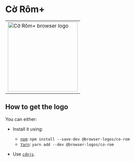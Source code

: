 Cờ Rôm+
=======

<table>
    <tr height=230>
        <td>
            <a href="https://github.com/alrra/browser-logos/tree/1efe43e7de9666f3e0c2b013456bcc4e5d6749aa/src/archive/c%E1%BB%9D-r%C3%B4m%2B">
                <img width=220 src="https://raw.githubusercontent.com/alrra/browser-logos/1efe43e7de9666f3e0c2b013456bcc4e5d6749aa/src/archive/c%E1%BB%9D-r%C3%B4m%2B/c%E1%BB%9D-r%C3%B4m%2B_512x512.png" alt="Cờ Rôm+ browser logo">
            </a>
        </td>
    </tr>
</table>

How to get the logo
-------------------

You can either:

* Install it using:

  * [`npm`][npm]: `npm install --save-dev @browser-logos/co-rom`
  * [`Yarn`][yarn]: `yarn add --dev @browser-logos/co-rom`

* Use [`cdnjs`][cdnjs].

<!-- Link labels: -->

[cdnjs]: https://cdnjs.com/libraries/browser-logos
[npm]: https://www.npmjs.com/
[yarn]: https://yarnpkg.com/
